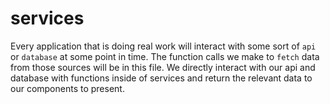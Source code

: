 # services

Every application that is doing real work will interact with some sort of `api` or `database` at some point in time. The function calls we make to `fetch` data from those sources will be in this file. We directly interact with our api and database with functions inside of services and return the relevant data to our components to present.

